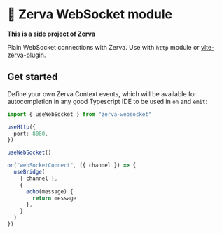 # 🌱 Zerva WebSocket module

**This is a side project of [Zerva](https://github.com/holtwick/zerva)**

Plain WebSocket connections with Zerva. Use with `http` module or [vite-zerva-plugin]().

## Get started

Define your own Zerva Context events, which will be available for autocompletion in any good Typescript IDE to be used in `on` and `emit`:

```ts
import { useWebSocket } from "zerva-websocket"

useHttp({
  port: 8080,
})

useWebSocket()

on("webSocketConnect", ({ channel }) => {
  useBridge(
    { channel },
    {
      echo(message) {
        return message
      },
    }
  )
})
```
